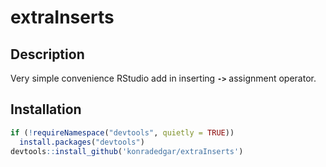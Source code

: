 extraInserts
================

Description
-----------

Very simple convenience RStudio add in inserting **`->`** assignment operator.

Installation
------------

``` r
if (!requireNamespace("devtools", quietly = TRUE))
  install.packages("devtools")
devtools::install_github('konradedgar/extraInserts')
```
